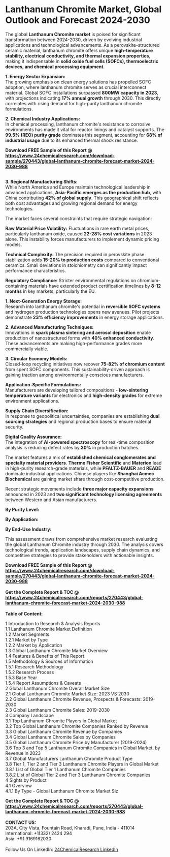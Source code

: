 <h1>Lanthanum Chromite Market, Global Outlook and Forecast 2024-2030</h1><p>The global <strong>Lanthanum Chromite market</strong> is poised for significant transformation between 2024-2030, driven by evolving industrial applications and technological advancements. As a perovskite-structured ceramic material, lanthanum chromite offers unique <strong>high-temperature stability, electrical conductivity, and thermal expansion properties</strong>, making it indispensable in <strong>solid oxide fuel cells (SOFCs), thermoelectric devices, and chemical processing equipment</strong>.</p><p><strong>1. Energy Sector Expansion:</strong><br>
The growing emphasis on clean energy solutions has propelled SOFC adoption, where lanthanum chromite serves as crucial interconnect material. Global SOFC installations surpassed <strong>800MW capacity in 2023</strong>, with projections indicating <strong>17% annual growth</strong> through 2030. This directly correlates with rising demand for high-purity lanthanum chromite formulations.</p><p><strong>2. Chemical Industry Applications:</strong><br>
In chemical processing, lanthanum chromite's resistance to corrosive environments has made it vital for reactor linings and catalyst supports. The <strong>99.5% (REO) purity grade</strong> dominates this segment, accounting for <strong>68% of industrial usage</strong> due to its enhanced thermal shock resistance.</p><div><b>Download FREE Sample of this Report @ 
            <a href="https://www.24chemicalresearch.com/download-sample/270443/global-lanthanum-chromite-forecast-market-2024-2030-988">
            https://www.24chemicalresearch.com/download-sample/270443/global-lanthanum-chromite-forecast-market-2024-2030-988</a></b></div><br><p><strong>3. Regional Manufacturing Shifts:</strong><br>
While North America and Europe maintain technological leadership in advanced applications, <strong>Asia-Pacific emerges as the production hub</strong>, with China contributing <strong>42% of global supply</strong>. This geographical shift reflects both cost advantages and growing regional demand for energy technologies.</p><p>The market faces several constraints that require strategic navigation:</p><p><strong>Raw Material Price Volatility:</strong> Fluctuations in rare earth metal prices, particularly lanthanum oxide, caused <strong>22-28% cost variations</strong> in 2023 alone. This instability forces manufacturers to implement dynamic pricing models.</p><p><strong>Technical Complexity:</strong> The precision required in perovskite phase stabilization adds <strong>15-20% to production costs</strong> compared to conventional ceramics. Small deviations in stoichiometry can significantly impact performance characteristics.</p><p><strong>Regulatory Compliance:</strong> Stricter environmental regulations on chromium-containing materials have extended product certification timelines by <strong>8-12 months</strong> in key markets, particularly the EU.</p><p><strong>1. Next-Generation Energy Storage:</strong><br>
Research into lanthanum chromite's potential in <strong>reversible SOFC systems</strong> and hydrogen production technologies opens new avenues. Pilot projects demonstrate <strong>23% efficiency improvements</strong> in energy storage applications.</p><p><strong>2. Advanced Manufacturing Techniques:</strong><br>
Innovations in <strong>spark plasma sintering and aerosol deposition</strong> enable production of nanostructured forms with <strong>40% enhanced conductivity</strong>. These advancements are making high-performance grades more commercially viable.</p><p><strong>3. Circular Economy Models:</strong><br>
Closed-loop recycling initiatives now recover <strong>75-82% of chromium content</strong> from spent SOFC components. This sustainability-driven approach is gaining traction among environmentally conscious manufacturers.</p><p><strong>Application-Specific Formulations:</strong><br>
	Manufacturers are developing tailored compositions - <strong>low-sintering temperature variants</strong> for electronics and <strong>high-density grades</strong> for extreme environment applications.</p><p><strong>Supply Chain Diversification:</strong><br>
	In response to geopolitical uncertainties, companies are establishing <strong>dual sourcing strategies</strong> and regional production bases to ensure material security.</p><p><strong>Digital Quality Assurance:</strong><br>
	The integration of <strong>AI-powered spectroscopy</strong> for real-time composition analysis is reducing defect rates by <strong>30%</strong> in production batches.</p><p>The market features a mix of <strong>established chemical conglomerates and specialty material providers</strong>. <strong>Thermo Fisher Scientific</strong> and <strong>Materion</strong> lead in high-purity research-grade materials, while <strong>PFALTZ-BAUER</strong> and <strong>READE</strong> dominate industrial applications. Chinese players like <strong>Shanghai Acmec Biochemical</strong> are gaining market share through cost-competitive production.</p><p>Recent strategic movements include <strong>three major capacity expansions</strong> announced in 2023 and <strong>two significant technology licensing agreements</strong> between Western and Asian manufacturers.</p><p><strong>By Purity Level:</strong></p><p><strong>By Application:</strong></p><p><strong>By End-Use Industry:</strong></p><p>This assessment draws from comprehensive market research evaluating the global Lanthanum Chromite industry through 2030. The analysis covers technological trends, application landscapes, supply chain dynamics, and competitive strategies to provide stakeholders with actionable insights.</p><div><b>Download FREE Sample of this Report @ 
            <a href="https://www.24chemicalresearch.com/download-sample/270443/global-lanthanum-chromite-forecast-market-2024-2030-988">
            https://www.24chemicalresearch.com/download-sample/270443/global-lanthanum-chromite-forecast-market-2024-2030-988</a></b></div><br><div><b>Get the Complete Report & TOC @ 
            <a href="https://www.24chemicalresearch.com/reports/270443/global-lanthanum-chromite-forecast-market-2024-2030-988">
            https://www.24chemicalresearch.com/reports/270443/global-lanthanum-chromite-forecast-market-2024-2030-988</a></b></div><br>
            <b>Table of Content:</b><p>1 Introduction to Research & Analysis Reports<br />
    1.1 Lanthanum Chromite Market Definition<br />
    1.2 Market Segments<br />
        1.2.1 Market by Type<br />
        1.2.2 Market by Application<br />
    1.3 Global Lanthanum Chromite Market Overview<br />
    1.4 Features & Benefits of This Report<br />
    1.5 Methodology & Sources of Information<br />
        1.5.1 Research Methodology<br />
        1.5.2 Research Process<br />
        1.5.3 Base Year<br />
        1.5.4 Report Assumptions & Caveats<br />
2 Global Lanthanum Chromite Overall Market Size<br />
    2.1 Global Lanthanum Chromite Market Size: 2023 VS 2030<br />
    2.2 Global Lanthanum Chromite Revenue, Prospects & Forecasts: 2019-2030<br />
    2.3 Global Lanthanum Chromite Sales: 2019-2030<br />
3 Company Landscape<br />
    3.1 Top Lanthanum Chromite Players in Global Market<br />
    3.2 Top Global Lanthanum Chromite Companies Ranked by Revenue<br />
    3.3 Global Lanthanum Chromite Revenue by Companies<br />
    3.4 Global Lanthanum Chromite Sales by Companies<br />
    3.5 Global Lanthanum Chromite Price by Manufacturer (2019-2024)<br />
    3.6 Top 3 and Top 5 Lanthanum Chromite Companies in Global Market, by Revenue in 2023<br />
    3.7 Global Manufacturers Lanthanum Chromite Product Type<br />
    3.8 Tier 1, Tier 2 and Tier 3 Lanthanum Chromite Players in Global Market<br />
        3.8.1 List of Global Tier 1 Lanthanum Chromite Companies<br />
        3.8.2 List of Global Tier 2 and Tier 3 Lanthanum Chromite Companies<br />
4 Sights by Product<br />
    4.1 Overview<br />
        4.1.1 By Type - Global Lanthanum Chromite Market Siz</p><div><b>Get the Complete Report & TOC @ 
            <a href="https://www.24chemicalresearch.com/reports/270443/global-lanthanum-chromite-forecast-market-2024-2030-988">
            https://www.24chemicalresearch.com/reports/270443/global-lanthanum-chromite-forecast-market-2024-2030-988</a></b></div><br><b>CONTACT US:</b><br>
            203A, City Vista, Fountain Road, Kharadi, Pune, India - 411014<br>
            International: +1(332) 2424 294<br>
            Asia: +91 9169162030 <br><br>
            Follow Us On LinkedIn: <a href="https://www.linkedin.com/company/24chemicalresearch/">24ChemicalResearch LinkedIn</a>